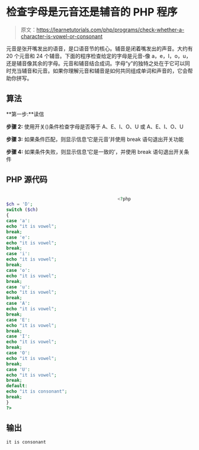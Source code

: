 # 检查字母是元音还是辅音的 PHP 程序

> 原文：<https://learnetutorials.com/php/programs/check-whether-a-character-is-vowel-or-consonant>

元音是张开嘴发出的语音，是口语音节的核心。辅音是闭着嘴发出的声音。大约有 20 个元音和 24 个辅音。下面的程序检查给定的字母是元音-像 a，e，I，o，u，还是辅音像其余的字母。元音和辅音结合成词。字母“y”的独特之处在于它可以同时充当辅音和元音。如果你理解元音和辅音是如何共同组成单词和声音的，它会帮助你拼写。

## 算法

**第一步:**读信

**步骤 2:** 使用开关()条件检查字母是否等于 A、E、I、O、U 或 A、E、I、O、U

**步骤 3:** 如果条件匹配，则显示信息‘它是元音’并使用 break 语句退出开关功能

**步骤 4:** 如果条件失败，则显示信息‘它是一致的’，并使用 break 语句退出开关条件

## PHP 源代码

```php

                                          <?php 
$ch = 'D'; 
switch ($ch) 
{ 
case 'a': 
echo "it is vowel"; 
break; 
case 'e': 
echo "it is vowel"; 
break; 
case 'i': 
echo "it is vowel"; 
break; 
case 'o': 
echo "it is vowel"; 
break; 
case 'u': 
echo "it is vowel"; 
break; 
case 'A': 
echo "it is vowel"; 
break; 
case 'E': 
echo "it is vowel"; 
break; 
case 'I': 
echo "it is vowel"; 
break; 
case 'O': 
echo "it is vowel"; 
break; 
case 'U': 
echo "it is vowel"; 
break; 
default: 
echo "it is consonant"; 
break; 
} 
?> 

```

## 输出

```php
it is consonant
```